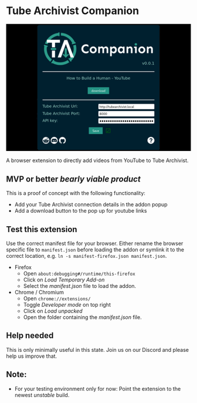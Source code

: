 # Tube Archivist Companion

![popup screenshot](assets/screenshot.png?raw=true "Tube Archivist Companion Popup") 

A browser extension to directly add videos from YouTube to Tube Archivist.

## MVP or better *bearly viable product*
This is a proof of concept with the following functionality:
- Add your Tube Archivist connection details in the addon popup
- Add a download button to the pop up for youtube links

## Test this extension
Use the correct manifest file for your browser. Either rename the browser specific file to `manifest.json` before loading the addon or symlink it to the correct location, e.g. `ln -s manifest-firefox.json manifest.json`.
- Firefox
  - Open `about:debugging#/runtime/this-firefox`
  - Click on *Load Temporary Add-on*
  - Select the *manifest.json* file to load the addon. 
- Chrome / Chromium
  - Open `chrome://extensions/`
  - Toggle *Developer mode* on top right
  - Click on *Load unpacked*
  - Open the folder containing the *manifest.json* file.

## Help needed
This is only minimally useful in this state. Join us on our Discord and please help us improve that.

## Note:
- For your testing environment only for now: Point the extension to the newest *unstable* build.
